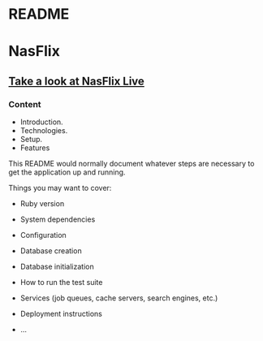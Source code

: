  
# README

# NasFlix
## [Take a look at NasFlix Live](https://nasflix.herokuapp.com)
### Content
* Introduction.
* Technologies.
* Setup.
* Features

This README would normally document whatever steps are necessary to get the
application up and running.

Things you may want to cover:

* Ruby version

* System dependencies

* Configuration

* Database creation

* Database initialization

* How to run the test suite

* Services (job queues, cache servers, search engines, etc.)

* Deployment instructions

* ...
